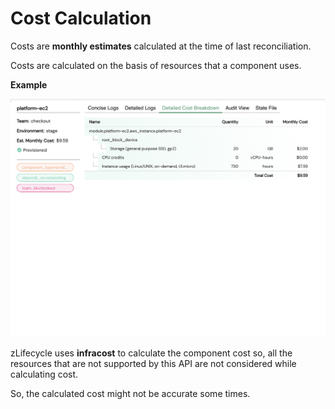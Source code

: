 # Cost Calculation

Costs are **monthly estimates** calculated at the time of last reconciliation.

Costs are calculated on the basis of resources that a component uses.

**Example**

![detailed-cost-breakdown](assets/images/detailed-cost-breakdown.png "Detailed Cost Breakdown")

zLifecycle uses **infracost** to calculate the component cost so, all the resources that are not supported by this API are not considered while calculating cost.

So, the calculated cost might not be accurate some times.